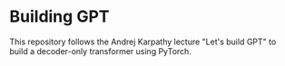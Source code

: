 # Building GPT

This repository follows the Andrej Karpathy lecture "Let's build GPT" to build a decoder-only transformer using PyTorch.
